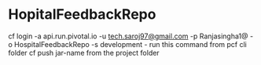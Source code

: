 # HopitalFeedbackRepo
cf login -a api.run.pivotal.io -u tech.saroj97@gmail.com -p Ranjasingha1@ -o HospitalFeedbackRepo -s development -  run this command from pcf cli folder
cf push jar-name from the project folder
